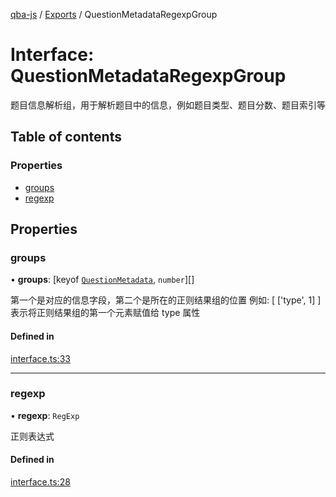 [qba-js](../README.md) / [Exports](../modules.md) / QuestionMetadataRegexpGroup

# Interface: QuestionMetadataRegexpGroup

题目信息解析组，用于解析题目中的信息，例如题目类型、题目分数、题目索引等

## Table of contents

### Properties

- [groups](QuestionMetadataRegexpGroup.md#groups)
- [regexp](QuestionMetadataRegexpGroup.md#regexp)

## Properties

### groups

• **groups**: [keyof [`QuestionMetadata`](QuestionMetadata.md), `number`][]

第一个是对应的信息字段，第二个是所在的正则结果组的位置
例如: [ ['type', 1] ] 表示将正则结果组的第一个元素赋值给 type 属性

#### Defined in

[interface.ts:33](https://github.com/enncy/qba-js/blob/1aeebca/src/interface.ts#L33)

___

### regexp

• **regexp**: `RegExp`

正则表达式

#### Defined in

[interface.ts:28](https://github.com/enncy/qba-js/blob/1aeebca/src/interface.ts#L28)
